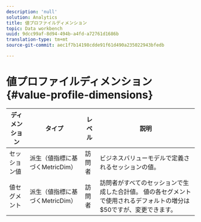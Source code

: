 ```yaml
---
description: 'null'
solution: Analytics
title: 値プロファイルディメンション
topic: Data workbench
uuid: 9dcc99af-8d94-494b-a4fd-a72761d1686b
translation-type: tm+mt
source-git-commit: aec1f7b14198cdde91f61d490a235022943bfedb

---
```



# 値プロファイルディメンション{#value-profile-dimensions}

| ディメンション | タイプ | レベル | 説明 |
|---|---|---|---|
| セッション値 | 派生（値指標に基づくMetricDim） | 訪問者 | ビジネスバリューモデルで定義されるセッションの値。 |
| 値セグメント | 派生（値指標に基づくMetricDim） | 訪問者 | 訪問者がすべてのセッションで生成した合計値。 値の各セグメントで使用されるデフォルトの増分は$50ですが、変更できます。 |

